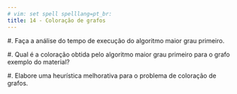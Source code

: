 ```yaml
---
# vim: set spell spelllang=pt_br:
title: 14 - Coloração de grafos
---
```


#.  Faça a análise do tempo de execução do algoritmo maior grau primeiro.

#.  Qual é a coloração obtida pelo algoritmo maior grau primeiro para o grafo
    exemplo do material?

#.  Elabore uma heurística melhorativa para o problema de coloração de grafos.
